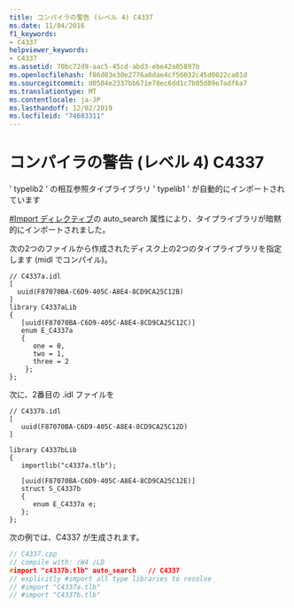 ```yaml
---
title: コンパイラの警告 (レベル 4) C4337
ms.date: 11/04/2016
f1_keywords:
- C4337
helpviewer_keywords:
- C4337
ms.assetid: 70bc72d9-aac5-45cd-abd3-ebe42a05897b
ms.openlocfilehash: f86d03e30e2776a8dae4cf56032c45d0022ca01d
ms.sourcegitcommit: d0504e2337bb671e78ec6dd1c7b05d89e7adf6a7
ms.translationtype: MT
ms.contentlocale: ja-JP
ms.lasthandoff: 12/02/2019
ms.locfileid: "74683311"
---
```

# <a name="compiler-warning-level-4-c4337"></a>コンパイラの警告 (レベル 4) C4337

' typelib2 ' の相互参照タイプライブラリ ' typelib1 ' が自動的にインポートされています

[#Import ディレクティブ](../../preprocessor/hash-import-directive-cpp.md)の auto_search 属性により、タイプライブラリが暗黙的にインポートされました。

次の2つのファイルから作成されたディスク上の2つのタイプライブラリを指定します (midl でコンパイル)。

```
// C4337a.idl
[
  uuid(F87070BA-C6D9-405C-A8E4-8CD9CA25C12B)
]
library C4337aLib
{
   [uuid(F87070BA-C6D9-405C-A8E4-8CD9CA25C12C)]
   enum E_C4337a
   {
      one = 0,
      two = 1,
      three = 2
    };
};
```

次に、2番目の .idl ファイルを

```
// C4337b.idl
[
   uuid(F87070BA-C6D9-405C-A8E4-8CD9CA25C12D)
]

library C4337bLib
{
   importlib("c4337a.tlb");

   [uuid(F87070BA-C6D9-405C-A8E4-8CD9CA25C12E)]
   struct S_C4337b
   {
      enum E_C4337a e;
   };
};
```

次の例では、C4337 が生成されます。

```cpp
// C4337.cpp
// compile with: /W4 /LD
#import "c4337b.tlb" auto_search   // C4337
// explicitly #import all type libraries to resolve
// #import "C4337a.tlb"
// #import "C4337b.tlb"
```